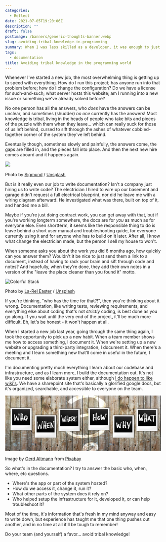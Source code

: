```yaml
---
categories:
  - Reflect
date: 2021-07-05T19:20:06Z
description: ""
draft: false
postimage: /banners/generic-thoughts-banner.webp
slug: avoiding-tribal-knowledge-in-programming
summary: When I was less skilled as a developer, it was enough to just stay afloat, learning what I needed for the current day or project. As my skill and confidence grows, I've come to appreciate the extra things in life - like a decent set of docs.
tags:
  - documentation
title: Avoiding tribal knowledge in the programming world
---
```

Whenever I've started a new job, the most overwhelming thing is getting up to speed with everything. How do I run this project; has anyone run into that problem before; how do I change the configuration? Do we have a license for such-and-such; what server hosts this website; am I running into a new issue or something we've already solved before?

No one person has all the answers, who _does_ have the answers can be unclear, and sometimes (shudder) _no one_ currently has the answers! Most knowledge is tribal, living in the heads of people who take bits and pieces of the puzzle with them when they leave... which can really suck for those of us left behind, cursed to sift through the ashes of whatever cobbled-together corner of the system they've left behind.

Eventually though, sometimes slowly and painfully, the answers come, the gaps are filled in, and the pieces fall into place. And then the next new hire comes aboard and it happens again.

![](https://images.unsplash.com/photo-1611329857570-f02f340e7378?crop=entropy&cs=tinysrgb&fit=max&fm=jpg&ixid=MnwxMTc3M3wwfDF8c2VhcmNofDR8fHB1enpsZXxlbnwwfHx8fDE2MjU1MDY2Nzg&ixlib=rb-1.2.1&q=80&w=2000)

Photo by [Sigmund](https://unsplash.com/@sigmund?utm_source=ghost&utm_medium=referral&utm_campaign=api-credit) / [Unsplash](https://unsplash.com/?utm_source=ghost&utm_medium=referral&utm_campaign=api-credit)

But is it really even our job to write documentation? Isn't a company just hiring us to write code? The electrician I hired to wire up our basement and garage didn't request a full electrical blueprint, nor did he leave me with a wiring diagram afterward. He investigated what was there, built on top of it, and handed me a bill.

Maybe if you're just doing contract work, you can get away with that, but if you're working longterm somewhere, the docs are for _you_ as much as for everyone else. Even shortterm, it seems like the responsible thing to do is leave behind a short user manual and troubleshooting guide, for everyone currently using it and for anyone who has to build on it later. After all, I know what change the electrician made, but the person I sell my house to won't.

When someone asks you about the work you did 6 months ago, how quickly can you answer them? Wouldn't it be nice to just send them a link to a document, instead of having to rack your brain and sift through code and notes? And hopefully, when they're done, they add their own notes in a version of the "leave the place cleaner than you found it" motto.

![Colorful Stack](https://images.unsplash.com/photo-1541692641319-981cc79ee10a?crop=entropy&cs=tinysrgb&fit=max&fm=jpg&ixid=MnwxMTc3M3wwfDF8c2VhcmNofDJ8fGJsb2Nrc3xlbnwwfHx8fDE2MjU1MDk2MTg&ixlib=rb-1.2.1&q=80&w=2000)

Photo by [La-Rel Easter](https://unsplash.com/@lastnameeaster?utm_source=ghost&utm_medium=referral&utm_campaign=api-credit) / [Unsplash](https://unsplash.com/?utm_source=ghost&utm_medium=referral&utm_campaign=api-credit)

If you're thinking, "who has the time for that?!", then you're thinking about it wrong. Documentation, like writing tests, reviewing requirements, and everything else about coding that's not _strictly_ coding, is best done as you go along. If you wait until the very end of the project, it'll be much more difficult. Eh, let's be honest - it won't happen at all.

When I started a new job last year, going through the same thing again, I took the opportunity to pick up a new habit. When a team member shows me how to access something, I document it. When we're setting up a new website or upgrading a third-party integration, I document it. When there's a meeting and I learn something new that'll come in useful in the future, I document it.

I'm documenting pretty much everything I learn about our codebase and infrastructure, and as I learn more, I build the documentation out. It's not like you need some elaborate system either, although [I do happen to like wiki's](https://grantwinney.com/creating-your-own-secure-wiki-using-dokuwiki/). We have a sharepoint site that's basically a glorified google docs, but it's organized, searchable, and accessible to everyone on the team.

![](questions-2245264_1280.jpg)

Image by [Gerd Altmann](https://pixabay.com/users/geralt-9301/?utm_source=link-attribution&utm_medium=referral&utm_campaign=image&utm_content=2245264) from [Pixabay](https://pixabay.com/?utm_source=link-attribution&utm_medium=referral&utm_campaign=image&utm_content=2245264)

So what's in the documentation? I try to answer the basic who, when, where, etc questions.

- Where's the app or part of the system hosted?
- How do we access it, change it, run it?
- What other parts of the system does it rely on?
- Who helped setup the infrastructure for it, developed it, or can help troubleshoot it?

Most of the time, it's information that's fresh in my mind anyway and easy to write down, but experience has taught me that one thing pushes out another, and in no time at all it'll be tough to remember!

Do your team (and yourself) a favor... avoid tribal knowledge!
